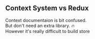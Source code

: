 
## Context System vs Redux 

Context documentaion is bit confused. \
But don't need an extra library. :fire: \
However it's really difficult to build store

